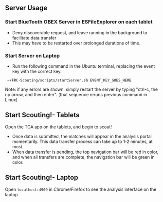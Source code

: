 ## Server Usage

### Start BlueTooth OBEX Server in ESFileExplorer on each tablet
- Deny discoverable request, and leave running in the background to facilitate data transfer
- This may have to be restarted over prolonged durations of time.

### Start Server on Laptop
- Run the following command in the Ubuntu terminal, replacing the event key with the correct key.

``` ~/FRC-Scouting/scripts/startServer.sh EVENT_KEY_GOES_HERE```

Note: if any errors are shown, simply restart the server by typing "ctrl-c, the up arrow, and then enter". (that sequence reruns previous command in Linux)

## Start Scouting!- Tablets
Open the TGA app on the tablets, and begin to scout! 
- Once data is submitted, the matches will appear in the analysis portal momentarily. This data transfer process can take up to 1-2 minutes, at most. 
- When data transfer is pending, the top navigation bar will be red in color, and when all transfers are complete, the navigation bar will be green in color.

## Start Scouting!- Laptop
Open `localhost:4909` in Chrome/Firefox to see the analysis interface on the laptop
